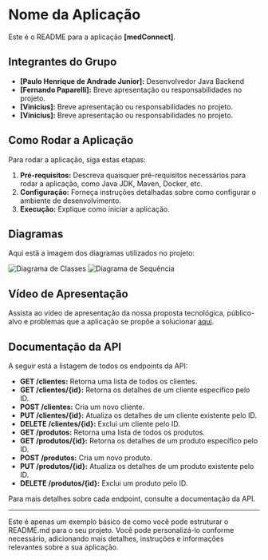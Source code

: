# Nome da Aplicação

Este é o README para a aplicação **[medConnect]**.

## Integrantes do Grupo

- **[Paulo Henrique de Andrade Junior]:** Desenvolvedor Java Backend
- **[Fernando Paparelli]:** Breve apresentação ou responsabilidades no projeto.
- **[Vinicius]:** Breve apresentação ou responsabilidades no projeto.
- **[Vinicius]:** Breve apresentação ou responsabilidades no projeto.

## Como Rodar a Aplicação

Para rodar a aplicação, siga estas etapas:

1. **Pré-requisitos:** Descreva quaisquer pré-requisitos necessários para rodar a aplicação, como Java JDK, Maven, Docker, etc.
2. **Configuração:** Forneça instruções detalhadas sobre como configurar o ambiente de desenvolvimento.
3. **Execução:** Explique como iniciar a aplicação.

## Diagramas

Aqui está a imagem dos diagramas utilizados no projeto:

![Diagrama de Classes](caminho/para/diagrama-de-classes.png)
![Diagrama de Sequência](caminho/para/diagrama-de-sequencia.png)

## Vídeo de Apresentação

Assista ao vídeo de apresentação da nossa proposta tecnológica, público-alvo e problemas que a aplicação se propõe a solucionar [aqui](link-para-o-vídeo).

## Documentação da API

A seguir está a listagem de todos os endpoints da API:

- **GET /clientes:** Retorna uma lista de todos os clientes.
- **GET /clientes/{id}:** Retorna os detalhes de um cliente específico pelo ID.
- **POST /clientes:** Cria um novo cliente.
- **PUT /clientes/{id}:** Atualiza os detalhes de um cliente existente pelo ID.
- **DELETE /clientes/{id}:** Exclui um cliente pelo ID.
- **GET /produtos:** Retorna uma lista de todos os produtos.
- **GET /produtos/{id}:** Retorna os detalhes de um produto específico pelo ID.
- **POST /produtos:** Cria um novo produto.
- **PUT /produtos/{id}:** Atualiza os detalhes de um produto existente pelo ID.
- **DELETE /produtos/{id}:** Exclui um produto pelo ID.

Para mais detalhes sobre cada endpoint, consulte a documentação da API.

---

Este é apenas um exemplo básico de como você pode estruturar o README.md para o seu projeto. Você pode personalizá-lo conforme necessário, adicionando mais detalhes, instruções e informações relevantes sobre a sua aplicação.
